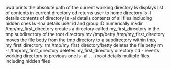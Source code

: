 pwd prints the absolute path of the current working directory
ls displays list of contents in current directory
cd returns user to home directory
ls -l details contents of directory
ls -al details contents of all files including hidden ones
ls -lna details  user id and group ID numerically
mkdir /tmp/my_first_directory creates a directory called my_first_directory in the tmp subdirectory of the root directory
mv /tmp/betty /tmp/my_first_directory moves the file betty from the tmp directory to a subdirectory within tmp, my_first_directory.
rm /tmp/my_first_directory/betty deletes the file betty
rm -r /tmp/my_first_directory deletes my_first_directory directory
cd - reverts working directory to previous one
ls -al . .. /boot details multiple files including hidden files
